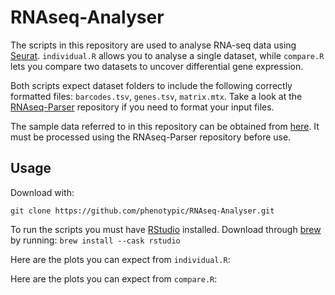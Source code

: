 # RNAseq-Analyser

The scripts in this repository are used to analyse RNA-seq data using [Seurat](https://github.com/satijalab/seurat). `individual.R` allows you to analyse a single dataset, while `compare.R` lets you compare two datasets to uncover differential gene expression.

Both scripts expect dataset folders to include the following correctly formatted files: `barcodes.tsv`, `genes.tsv`, `matrix.mtx`. Take a look at the [RNAseq-Parser](https://github.com/phenotypic/RNAseq-Parser) repository if you need to format your input files.

The sample data referred to in this repository can be obtained from [here](https://www.ncbi.nlm.nih.gov/geo/query/acc.cgi?acc=GSE192498). It must be processed using the RNAseq-Parser repository before use.

## Usage

Download with:
```
git clone https://github.com/phenotypic/RNAseq-Analyser.git
```

To run the scripts you must have [RStudio](https://www.rstudio.com/) installed. Download through [brew](https://brew.sh/) by running: `brew install --cask rstudio`

Here are the plots you can expect from `individual.R`:


Here are the plots you can expect from `compare.R`:
